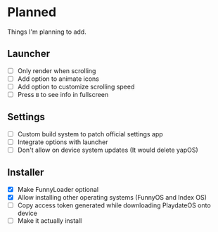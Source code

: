 # Planned

Things I'm planning to add.

## Launcher

- [ ] Only render when scrolling
- [ ] Add option to animate icons
- [ ] Add option to customize scrolling speed
- [ ] Press `B` to see info in fullscreen

## Settings

- [ ] Custom build system to patch official settings app
- [ ] Integrate options with launcher
- [ ] Don't allow on device system updates (It would delete yapOS)

## Installer

- [x] Make FunnyLoader optional
- [x] Allow installing other operating systems (FunnyOS and Index OS)
- [ ] Copy access token generated while downloading PlaydateOS onto device
- [ ] Make it actually install
